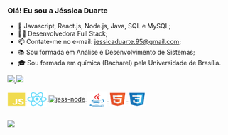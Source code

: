 ### Olá! Eu sou a Jéssica Duarte


- 🌱 Javascript, React.js, Node.js, Java, SQL e MySQL;
- 👩‍💻 Desenvolvedora Full Stack;
- 📫 Contate-me no e-mail: jessicaduarte.95@gmail.com;
- 📚 Sou formada em Análise e Desenvolvimento de Sistemas;
- 🎓 Sou formada em química (Bacharel) pela Universidade de Brasília.

 <div>
  <a href="https://github.com/jessicaduarte95">
  <img height="180em" src="https://github-readme-stats.vercel.app/api?username=jessicaduarte95&show_icons=true&theme=dracula&its=true&count_private=true"/>
  <img height="180em" src="https://github-readme-stats.vercel.app/api/top-langs/?username=jessicaduarte95&langs_count=7&theme=dracula"/>
</div>

<div style="display: inline_block"><br>
  <img align="center" alt="jess-Js" height="30" width="40" src="https://raw.githubusercontent.com/devicons/devicon/master/icons/javascript/javascript-plain.svg">
  <img align="center" alt="jess-reat" height="35" width="45" src="https://raw.githubusercontent.com/devicons/devicon/master/icons/react/react-original.svg">
  <img align="center" alt="jess-node" height="65" width="75" src="https://icongr.am/devicon/nodejs-original-wordmark.svg?size=128&color=currentColor">
  <img align="center" alt="jess-java" height="35" width="45" src="https://raw.githubusercontent.com/devicons/devicon/master/icons/java/java-original.svg">
  <img align="center" alt="jess-HTML" height="30" width="40" src="https://raw.githubusercontent.com/devicons/devicon/master/icons/html5/html5-original.svg">
  <img align="center" alt="jess-CSS" height="30" width="40" src="https://raw.githubusercontent.com/devicons/devicon/master/icons/css3/css3-original.svg">
</div>

 ##
 
 <div>
  <a href="https://www.linkedin.com/in/cduartejessica" target="_blank"><img src="https://img.shields.io/badge/-LinkedIn-%230077B5?style=for-the-badge&logo=linkedin&logoColor=white" target="_blank"></a>
 </div>

